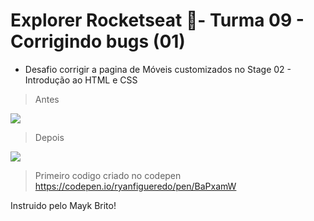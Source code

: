 # Explorer Rocketseat 🚀- Turma 09 - Corrigindo bugs (01) 
- Desafio corrigir a pagina de Móveis customizados no Stage 02 - Introdução ao HTML e CSS

> Antes

<img src="https://cdn.discordapp.com/attachments/1067170384178323557/1067851905457467423/image.png">

> Depois

<img src="https://cdn.discordapp.com/attachments/1067170384178323557/1067851628897640570/image.png">

> Primeiro codigo criado no codepen
https://codepen.io/ryanfigueredo/pen/BaPxamW

Instruido pelo Mayk Brito!
